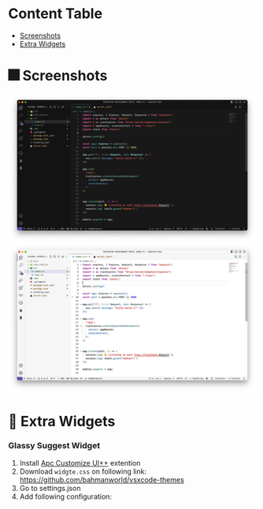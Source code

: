 # Content Table

- [Screenshots](#🎆-screenshots)
- [Extra Widgets](#🥳-extra-widgets)



###
# 🎆 Screenshots

![image](./screenshot-dark.png) 
![image](./screenshot-light.png)


# 🥳 Extra Widgets
### Glassy Suggest Widget

1. Install [Apc Customize UI++](vscode:extension/drcika.apc-extension) extention
2. Download `widgte.css` on following link:
https://github.com/bahmanworld/vsxcode-themes
3. Go to settings.json
4. Add following configuration:
